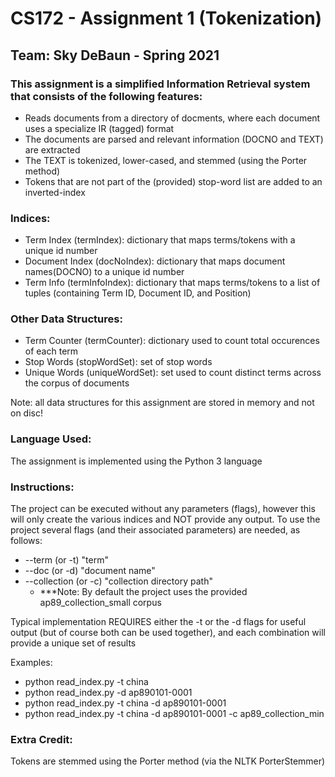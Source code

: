 # CS172 - Assignment 1 (Tokenization)  

## Team: Sky DeBaun - Spring 2021


### This assignment is a simplified Information Retrieval system that consists of the following features:
   - Reads documents from a directory of docments, where each document uses a specialize IR (tagged) format
   - The documents are parsed and relevant information (DOCNO and TEXT) are extracted
   - The TEXT is tokenized, lower-cased, and stemmed (using the Porter method)
   - Tokens that are not part of the (provided) stop-word list are added to an inverted-index 

### Indices:
   - Term Index (termIndex): dictionary that maps terms/tokens with a unique id number
   - Document Index (docNoIndex): dictionary that maps document names(DOCNO) to a unique id number
   - Term Info (termInfoIndex): dictionary that maps terms/tokens to a list of tuples (containing Term ID, Document ID, and Position)  

### Other Data Structures:
   - Term Counter (termCounter): dictionary used to count total occurences of each term
   - Stop Words (stopWordSet): set of stop words
   - Unique Words (uniqueWordSet): set used to count distinct terms across the corpus of documents

Note: all data structures for this assignment are stored in memory and not on disc! 

### Language Used:
The assignment is implemented using the Python 3 language

### Instructions:
The project can be executed without any parameters (flags), however this will only create the various indices and NOT provide any output.
To use the project several flags (and their associated parameters) are needed, as follows:
   - --term (or -t) "term"  
   - --doc (or -d) "document name" 
   - --collection (or -c) "collection directory path"
     - ***Note: By default the project uses the provided ap89_collection_small corpus

Typical implementation REQUIRES either the -t or the -d flags for useful output (but of course both can be used together), and each combination will provide a unique set of results

Examples: 
   - python read_index.py -t china
   - python read_index.py -d ap890101-0001
   - python read_index.py -t china -d ap890101-0001
   - python read_index.py -t china -d ap890101-0001 -c ap89_collection_min


### Extra Credit:
Tokens are stemmed using the Porter method (via the NLTK PorterStemmer)